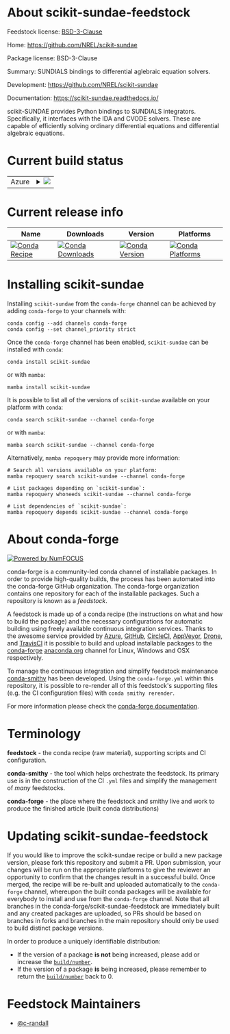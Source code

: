 About scikit-sundae-feedstock
=============================

Feedstock license: [BSD-3-Clause](https://github.com/conda-forge/scikit_sundae-feedstock/blob/main/LICENSE.txt)

Home: https://github.com/NREL/scikit-sundae

Package license: BSD-3-Clause

Summary: SUNDIALS bindings to differential aglebraic equation solvers.

Development: https://github.com/NREL/scikit-sundae

Documentation: https://scikit-sundae.readthedocs.io/

scikit-SUNDAE provides Python bindings to SUNDIALS integrators. Specifically,
it interfaces with the IDA and CVODE solvers. These are capable of efficiently
solving ordinary differential equations and differential algebraic equations.


Current build status
====================


<table>
    
  <tr>
    <td>Azure</td>
    <td>
      <details>
        <summary>
          <a href="https://dev.azure.com/conda-forge/feedstock-builds/_build/latest?definitionId=24000&branchName=main">
            <img src="https://dev.azure.com/conda-forge/feedstock-builds/_apis/build/status/scikit_sundae-feedstock?branchName=main">
          </a>
        </summary>
        <table>
          <thead><tr><th>Variant</th><th>Status</th></tr></thead>
          <tbody><tr>
              <td>linux_64_python3.10.____cpython</td>
              <td>
                <a href="https://dev.azure.com/conda-forge/feedstock-builds/_build/latest?definitionId=24000&branchName=main">
                  <img src="https://dev.azure.com/conda-forge/feedstock-builds/_apis/build/status/scikit_sundae-feedstock?branchName=main&jobName=linux&configuration=linux%20linux_64_python3.10.____cpython" alt="variant">
                </a>
              </td>
            </tr><tr>
              <td>linux_64_python3.11.____cpython</td>
              <td>
                <a href="https://dev.azure.com/conda-forge/feedstock-builds/_build/latest?definitionId=24000&branchName=main">
                  <img src="https://dev.azure.com/conda-forge/feedstock-builds/_apis/build/status/scikit_sundae-feedstock?branchName=main&jobName=linux&configuration=linux%20linux_64_python3.11.____cpython" alt="variant">
                </a>
              </td>
            </tr><tr>
              <td>linux_64_python3.12.____cpython</td>
              <td>
                <a href="https://dev.azure.com/conda-forge/feedstock-builds/_build/latest?definitionId=24000&branchName=main">
                  <img src="https://dev.azure.com/conda-forge/feedstock-builds/_apis/build/status/scikit_sundae-feedstock?branchName=main&jobName=linux&configuration=linux%20linux_64_python3.12.____cpython" alt="variant">
                </a>
              </td>
            </tr><tr>
              <td>linux_64_python3.13.____cp313</td>
              <td>
                <a href="https://dev.azure.com/conda-forge/feedstock-builds/_build/latest?definitionId=24000&branchName=main">
                  <img src="https://dev.azure.com/conda-forge/feedstock-builds/_apis/build/status/scikit_sundae-feedstock?branchName=main&jobName=linux&configuration=linux%20linux_64_python3.13.____cp313" alt="variant">
                </a>
              </td>
            </tr><tr>
              <td>linux_64_python3.9.____cpython</td>
              <td>
                <a href="https://dev.azure.com/conda-forge/feedstock-builds/_build/latest?definitionId=24000&branchName=main">
                  <img src="https://dev.azure.com/conda-forge/feedstock-builds/_apis/build/status/scikit_sundae-feedstock?branchName=main&jobName=linux&configuration=linux%20linux_64_python3.9.____cpython" alt="variant">
                </a>
              </td>
            </tr><tr>
              <td>osx_64_python3.10.____cpython</td>
              <td>
                <a href="https://dev.azure.com/conda-forge/feedstock-builds/_build/latest?definitionId=24000&branchName=main">
                  <img src="https://dev.azure.com/conda-forge/feedstock-builds/_apis/build/status/scikit_sundae-feedstock?branchName=main&jobName=osx&configuration=osx%20osx_64_python3.10.____cpython" alt="variant">
                </a>
              </td>
            </tr><tr>
              <td>osx_64_python3.11.____cpython</td>
              <td>
                <a href="https://dev.azure.com/conda-forge/feedstock-builds/_build/latest?definitionId=24000&branchName=main">
                  <img src="https://dev.azure.com/conda-forge/feedstock-builds/_apis/build/status/scikit_sundae-feedstock?branchName=main&jobName=osx&configuration=osx%20osx_64_python3.11.____cpython" alt="variant">
                </a>
              </td>
            </tr><tr>
              <td>osx_64_python3.12.____cpython</td>
              <td>
                <a href="https://dev.azure.com/conda-forge/feedstock-builds/_build/latest?definitionId=24000&branchName=main">
                  <img src="https://dev.azure.com/conda-forge/feedstock-builds/_apis/build/status/scikit_sundae-feedstock?branchName=main&jobName=osx&configuration=osx%20osx_64_python3.12.____cpython" alt="variant">
                </a>
              </td>
            </tr><tr>
              <td>osx_64_python3.13.____cp313</td>
              <td>
                <a href="https://dev.azure.com/conda-forge/feedstock-builds/_build/latest?definitionId=24000&branchName=main">
                  <img src="https://dev.azure.com/conda-forge/feedstock-builds/_apis/build/status/scikit_sundae-feedstock?branchName=main&jobName=osx&configuration=osx%20osx_64_python3.13.____cp313" alt="variant">
                </a>
              </td>
            </tr><tr>
              <td>osx_64_python3.9.____cpython</td>
              <td>
                <a href="https://dev.azure.com/conda-forge/feedstock-builds/_build/latest?definitionId=24000&branchName=main">
                  <img src="https://dev.azure.com/conda-forge/feedstock-builds/_apis/build/status/scikit_sundae-feedstock?branchName=main&jobName=osx&configuration=osx%20osx_64_python3.9.____cpython" alt="variant">
                </a>
              </td>
            </tr><tr>
              <td>osx_arm64_python3.10.____cpython</td>
              <td>
                <a href="https://dev.azure.com/conda-forge/feedstock-builds/_build/latest?definitionId=24000&branchName=main">
                  <img src="https://dev.azure.com/conda-forge/feedstock-builds/_apis/build/status/scikit_sundae-feedstock?branchName=main&jobName=osx&configuration=osx%20osx_arm64_python3.10.____cpython" alt="variant">
                </a>
              </td>
            </tr><tr>
              <td>osx_arm64_python3.11.____cpython</td>
              <td>
                <a href="https://dev.azure.com/conda-forge/feedstock-builds/_build/latest?definitionId=24000&branchName=main">
                  <img src="https://dev.azure.com/conda-forge/feedstock-builds/_apis/build/status/scikit_sundae-feedstock?branchName=main&jobName=osx&configuration=osx%20osx_arm64_python3.11.____cpython" alt="variant">
                </a>
              </td>
            </tr><tr>
              <td>osx_arm64_python3.12.____cpython</td>
              <td>
                <a href="https://dev.azure.com/conda-forge/feedstock-builds/_build/latest?definitionId=24000&branchName=main">
                  <img src="https://dev.azure.com/conda-forge/feedstock-builds/_apis/build/status/scikit_sundae-feedstock?branchName=main&jobName=osx&configuration=osx%20osx_arm64_python3.12.____cpython" alt="variant">
                </a>
              </td>
            </tr><tr>
              <td>osx_arm64_python3.13.____cp313</td>
              <td>
                <a href="https://dev.azure.com/conda-forge/feedstock-builds/_build/latest?definitionId=24000&branchName=main">
                  <img src="https://dev.azure.com/conda-forge/feedstock-builds/_apis/build/status/scikit_sundae-feedstock?branchName=main&jobName=osx&configuration=osx%20osx_arm64_python3.13.____cp313" alt="variant">
                </a>
              </td>
            </tr><tr>
              <td>osx_arm64_python3.9.____cpython</td>
              <td>
                <a href="https://dev.azure.com/conda-forge/feedstock-builds/_build/latest?definitionId=24000&branchName=main">
                  <img src="https://dev.azure.com/conda-forge/feedstock-builds/_apis/build/status/scikit_sundae-feedstock?branchName=main&jobName=osx&configuration=osx%20osx_arm64_python3.9.____cpython" alt="variant">
                </a>
              </td>
            </tr><tr>
              <td>win_64_python3.10.____cpython</td>
              <td>
                <a href="https://dev.azure.com/conda-forge/feedstock-builds/_build/latest?definitionId=24000&branchName=main">
                  <img src="https://dev.azure.com/conda-forge/feedstock-builds/_apis/build/status/scikit_sundae-feedstock?branchName=main&jobName=win&configuration=win%20win_64_python3.10.____cpython" alt="variant">
                </a>
              </td>
            </tr><tr>
              <td>win_64_python3.11.____cpython</td>
              <td>
                <a href="https://dev.azure.com/conda-forge/feedstock-builds/_build/latest?definitionId=24000&branchName=main">
                  <img src="https://dev.azure.com/conda-forge/feedstock-builds/_apis/build/status/scikit_sundae-feedstock?branchName=main&jobName=win&configuration=win%20win_64_python3.11.____cpython" alt="variant">
                </a>
              </td>
            </tr><tr>
              <td>win_64_python3.12.____cpython</td>
              <td>
                <a href="https://dev.azure.com/conda-forge/feedstock-builds/_build/latest?definitionId=24000&branchName=main">
                  <img src="https://dev.azure.com/conda-forge/feedstock-builds/_apis/build/status/scikit_sundae-feedstock?branchName=main&jobName=win&configuration=win%20win_64_python3.12.____cpython" alt="variant">
                </a>
              </td>
            </tr><tr>
              <td>win_64_python3.13.____cp313</td>
              <td>
                <a href="https://dev.azure.com/conda-forge/feedstock-builds/_build/latest?definitionId=24000&branchName=main">
                  <img src="https://dev.azure.com/conda-forge/feedstock-builds/_apis/build/status/scikit_sundae-feedstock?branchName=main&jobName=win&configuration=win%20win_64_python3.13.____cp313" alt="variant">
                </a>
              </td>
            </tr><tr>
              <td>win_64_python3.9.____cpython</td>
              <td>
                <a href="https://dev.azure.com/conda-forge/feedstock-builds/_build/latest?definitionId=24000&branchName=main">
                  <img src="https://dev.azure.com/conda-forge/feedstock-builds/_apis/build/status/scikit_sundae-feedstock?branchName=main&jobName=win&configuration=win%20win_64_python3.9.____cpython" alt="variant">
                </a>
              </td>
            </tr>
          </tbody>
        </table>
      </details>
    </td>
  </tr>
</table>

Current release info
====================

| Name | Downloads | Version | Platforms |
| --- | --- | --- | --- |
| [![Conda Recipe](https://img.shields.io/badge/recipe-scikit--sundae-green.svg)](https://anaconda.org/conda-forge/scikit-sundae) | [![Conda Downloads](https://img.shields.io/conda/dn/conda-forge/scikit-sundae.svg)](https://anaconda.org/conda-forge/scikit-sundae) | [![Conda Version](https://img.shields.io/conda/vn/conda-forge/scikit-sundae.svg)](https://anaconda.org/conda-forge/scikit-sundae) | [![Conda Platforms](https://img.shields.io/conda/pn/conda-forge/scikit-sundae.svg)](https://anaconda.org/conda-forge/scikit-sundae) |

Installing scikit-sundae
========================

Installing `scikit-sundae` from the `conda-forge` channel can be achieved by adding `conda-forge` to your channels with:

```
conda config --add channels conda-forge
conda config --set channel_priority strict
```

Once the `conda-forge` channel has been enabled, `scikit-sundae` can be installed with `conda`:

```
conda install scikit-sundae
```

or with `mamba`:

```
mamba install scikit-sundae
```

It is possible to list all of the versions of `scikit-sundae` available on your platform with `conda`:

```
conda search scikit-sundae --channel conda-forge
```

or with `mamba`:

```
mamba search scikit-sundae --channel conda-forge
```

Alternatively, `mamba repoquery` may provide more information:

```
# Search all versions available on your platform:
mamba repoquery search scikit-sundae --channel conda-forge

# List packages depending on `scikit-sundae`:
mamba repoquery whoneeds scikit-sundae --channel conda-forge

# List dependencies of `scikit-sundae`:
mamba repoquery depends scikit-sundae --channel conda-forge
```


About conda-forge
=================

[![Powered by
NumFOCUS](https://img.shields.io/badge/powered%20by-NumFOCUS-orange.svg?style=flat&colorA=E1523D&colorB=007D8A)](https://numfocus.org)

conda-forge is a community-led conda channel of installable packages.
In order to provide high-quality builds, the process has been automated into the
conda-forge GitHub organization. The conda-forge organization contains one repository
for each of the installable packages. Such a repository is known as a *feedstock*.

A feedstock is made up of a conda recipe (the instructions on what and how to build
the package) and the necessary configurations for automatic building using freely
available continuous integration services. Thanks to the awesome service provided by
[Azure](https://azure.microsoft.com/en-us/services/devops/), [GitHub](https://github.com/),
[CircleCI](https://circleci.com/), [AppVeyor](https://www.appveyor.com/),
[Drone](https://cloud.drone.io/welcome), and [TravisCI](https://travis-ci.com/)
it is possible to build and upload installable packages to the
[conda-forge](https://anaconda.org/conda-forge) [anaconda.org](https://anaconda.org/)
channel for Linux, Windows and OSX respectively.

To manage the continuous integration and simplify feedstock maintenance
[conda-smithy](https://github.com/conda-forge/conda-smithy) has been developed.
Using the ``conda-forge.yml`` within this repository, it is possible to re-render all of
this feedstock's supporting files (e.g. the CI configuration files) with ``conda smithy rerender``.

For more information please check the [conda-forge documentation](https://conda-forge.org/docs/).

Terminology
===========

**feedstock** - the conda recipe (raw material), supporting scripts and CI configuration.

**conda-smithy** - the tool which helps orchestrate the feedstock.
                   Its primary use is in the construction of the CI ``.yml`` files
                   and simplify the management of *many* feedstocks.

**conda-forge** - the place where the feedstock and smithy live and work to
                  produce the finished article (built conda distributions)


Updating scikit-sundae-feedstock
================================

If you would like to improve the scikit-sundae recipe or build a new
package version, please fork this repository and submit a PR. Upon submission,
your changes will be run on the appropriate platforms to give the reviewer an
opportunity to confirm that the changes result in a successful build. Once
merged, the recipe will be re-built and uploaded automatically to the
`conda-forge` channel, whereupon the built conda packages will be available for
everybody to install and use from the `conda-forge` channel.
Note that all branches in the conda-forge/scikit-sundae-feedstock are
immediately built and any created packages are uploaded, so PRs should be based
on branches in forks and branches in the main repository should only be used to
build distinct package versions.

In order to produce a uniquely identifiable distribution:
 * If the version of a package **is not** being increased, please add or increase
   the [``build/number``](https://docs.conda.io/projects/conda-build/en/latest/resources/define-metadata.html#build-number-and-string).
 * If the version of a package **is** being increased, please remember to return
   the [``build/number``](https://docs.conda.io/projects/conda-build/en/latest/resources/define-metadata.html#build-number-and-string)
   back to 0.

Feedstock Maintainers
=====================

* [@c-randall](https://github.com/c-randall/)

